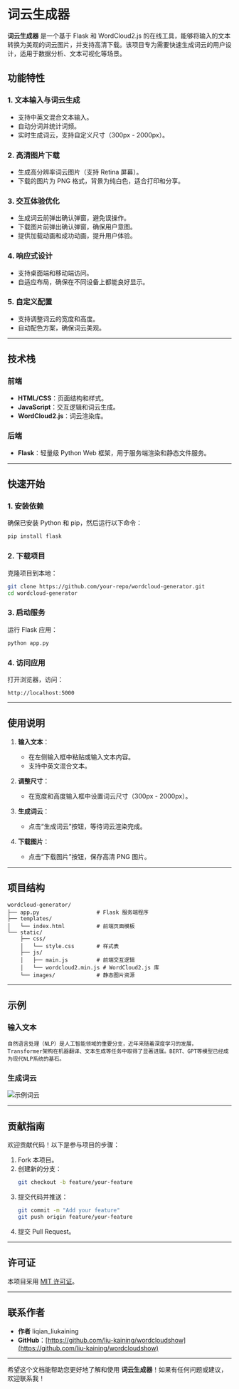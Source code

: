 # **词云生成器**

**词云生成器** 是一个基于 Flask 和 WordCloud2.js 的在线工具，能够将输入的文本转换为美观的词云图片，并支持高清下载。该项目专为需要快速生成词云的用户设计，适用于数据分析、文本可视化等场景。


## **功能特性**

### **1. 文本输入与词云生成**
- 支持中英文混合文本输入。
- 自动分词并统计词频。
- 实时生成词云，支持自定义尺寸（300px - 2000px）。

### **2. 高清图片下载**
- 生成高分辨率词云图片（支持 Retina 屏幕）。
- 下载的图片为 PNG 格式，背景为纯白色，适合打印和分享。

### **3. 交互体验优化**
- 生成词云前弹出确认弹窗，避免误操作。
- 下载图片前弹出确认弹窗，确保用户意图。
- 提供加载动画和成功动画，提升用户体验。

### **4. 响应式设计**
- 支持桌面端和移动端访问。
- 自适应布局，确保在不同设备上都能良好显示。

### **5. 自定义配置**
- 支持调整词云的宽度和高度。
- 自动配色方案，确保词云美观。

---

## **技术栈**

### **前端**
- **HTML/CSS**：页面结构和样式。
- **JavaScript**：交互逻辑和词云生成。
- **WordCloud2.js**：词云渲染库。

### **后端**
- **Flask**：轻量级 Python Web 框架，用于服务端渲染和静态文件服务。

---

## **快速开始**

### **1. 安装依赖**
确保已安装 Python 和 pip，然后运行以下命令：
```bash
pip install flask
```

### **2. 下载项目**
克隆项目到本地：
```bash
git clone https://github.com/your-repo/wordcloud-generator.git
cd wordcloud-generator
```

### **3. 启动服务**
运行 Flask 应用：
```bash
python app.py
```

### **4. 访问应用**
打开浏览器，访问：
```
http://localhost:5000
```

---

## **使用说明**

1. **输入文本**：
   - 在左侧输入框中粘贴或输入文本内容。
   - 支持中英文混合文本。

2. **调整尺寸**：
   - 在宽度和高度输入框中设置词云尺寸（300px - 2000px）。

3. **生成词云**：
   - 点击“生成词云”按钮，等待词云渲染完成。

4. **下载图片**：
   - 点击“下载图片”按钮，保存高清 PNG 图片。

---

## **项目结构**

```
wordcloud-generator/
├── app.py                  # Flask 服务端程序
├── templates/
│   └── index.html          # 前端页面模板
└── static/
    ├── css/
    │   └── style.css       # 样式表
    ├── js/
    │   ├── main.js         # 前端交互逻辑
    │   └── wordcloud2.min.js # WordCloud2.js 库
    └── images/             # 静态图片资源
```

---

## **示例**

### **输入文本**
```
自然语言处理（NLP）是人工智能领域的重要分支，近年来随着深度学习的发展，Transformer架构在机器翻译、文本生成等任务中取得了显著进展。BERT、GPT等模型已经成为现代NLP系统的基石。
```

### **生成词云**
![示例词云](https://via.placeholder.com/800x400.png?text=示例词云)

---

## **贡献指南**

欢迎贡献代码！以下是参与项目的步骤：
1. Fork 本项目。
2. 创建新的分支：
   ```bash
   git checkout -b feature/your-feature
   ```
3. 提交代码并推送：
   ```bash
   git commit -m "Add your feature"
   git push origin feature/your-feature
   ```
4. 提交 Pull Request。

---

## **许可证**

本项目采用 [MIT 许可证](LICENSE)。

---

## **联系作者**

- **作者** liqian_liukaining
- **GitHub**：[https://github.com/liu-kaining/wordcloudshow](https://github.com/liu-kaining/wordcloudshow)

---

希望这个文档能帮助您更好地了解和使用 **词云生成器**！如果有任何问题或建议，欢迎联系我！